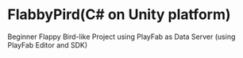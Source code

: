 # FlabbyPird(C# on Unity platform)
Beginner Flappy Bird-like Project using PlayFab as Data Server (using PlayFab Editor and SDK)
